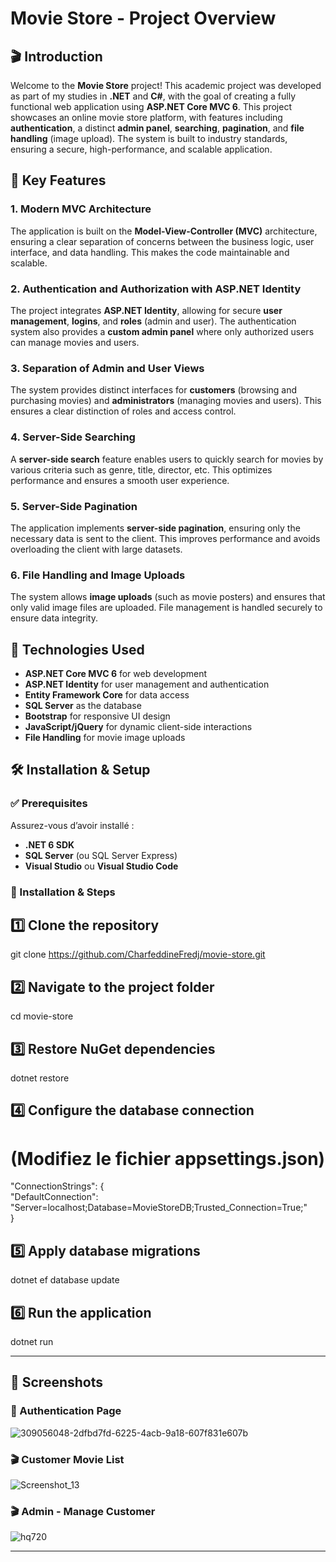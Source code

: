 # Movie Store - Project Overview

## 🎬 Introduction

Welcome to the **Movie Store** project! This academic project was developed as part of my studies in **.NET** and **C#**, with the goal of creating a fully functional web application using **ASP.NET Core MVC 6**. This project showcases an online movie store platform, with features including **authentication**, a distinct **admin panel**, **searching**, **pagination**, and **file handling** (image upload). The system is built to industry standards, ensuring a secure, high-performance, and scalable application.

## 🚀 Key Features

### 1. **Modern MVC Architecture**
The application is built on the **Model-View-Controller (MVC)** architecture, ensuring a clear separation of concerns between the business logic, user interface, and data handling. This makes the code maintainable and scalable.

### 2. **Authentication and Authorization with ASP.NET Identity**
The project integrates **ASP.NET Identity**, allowing for secure **user management**, **logins**, and **roles** (admin and user). The authentication system also provides a **custom admin panel** where only authorized users can manage movies and users.

### 3. **Separation of Admin and User Views**
The system provides distinct interfaces for **customers** (browsing and purchasing movies) and **administrators** (managing movies and users). This ensures a clear distinction of roles and access control.

### 4. **Server-Side Searching**
A **server-side search** feature enables users to quickly search for movies by various criteria such as genre, title, director, etc. This optimizes performance and ensures a smooth user experience.

### 5. **Server-Side Pagination**
The application implements **server-side pagination**, ensuring only the necessary data is sent to the client. This improves performance and avoids overloading the client with large datasets.

### 6. **File Handling and Image Uploads**
The system allows **image uploads** (such as movie posters) and ensures that only valid image files are uploaded. File management is handled securely to ensure data integrity.

## 🔧 Technologies Used

- **ASP.NET Core MVC 6** for web development
- **ASP.NET Identity** for user management and authentication
- **Entity Framework Core** for data access
- **SQL Server** as the database
- **Bootstrap** for responsive UI design
- **JavaScript/jQuery** for dynamic client-side interactions
- **File Handling** for movie image uploads

## 🛠️ Installation & Setup

### ✅ Prerequisites  
Assurez-vous d’avoir installé :  
- **.NET 6 SDK**  
- **SQL Server** (ou SQL Server Express)  
- **Visual Studio** ou **Visual Studio Code**  

### 📌 Installation & Steps  


## 1️⃣ Clone the repository  
git clone https://github.com/CharfeddineFredj/movie-store.git  

## 2️⃣ Navigate to the project folder  
cd movie-store  

## 3️⃣ Restore NuGet dependencies  
dotnet restore  

## 4️⃣ Configure the database connection  
# (Modifiez le fichier appsettings.json)  
"ConnectionStrings": {  
   "DefaultConnection": "Server=localhost;Database=MovieStoreDB;Trusted_Connection=True;"  
}  

## 5️⃣ Apply database migrations  
dotnet ef database update  

## 6️⃣ Run the application  
dotnet run  


   ---
## 📸 Screenshots
### 🔑 Authentication Page
![309056048-2dfbd7fd-6225-4acb-9a18-607f831e607b](https://github.com/user-attachments/assets/365ebfce-c7ac-4406-acc0-1c85c922a85c)

### 🎬 Customer Movie List
![Screenshot_13](https://github.com/user-attachments/assets/e12c6f5c-0944-47bb-8d2f-6d711d7e2984)

### 🎬 Admin - Manage Customer
![hq720](https://github.com/user-attachments/assets/9b7ae4ec-9efd-4d3c-b22b-f8bbd172445e)

  ---



